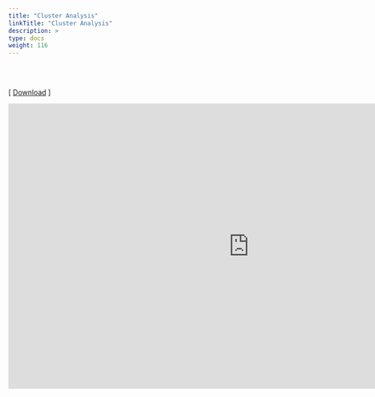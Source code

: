 ```yaml
---
title: "Cluster Analysis"
linkTitle: "Cluster Analysis"
description: >
type: docs
weight: 116
---
```


<br></br>

[ [Download](https://docs.google.com/presentation/d/1AmpN-WtGt6WW1yjYkeNrEJTiQLM_IjbyYO9UExbgrMc/edit?usp=sharing) ]


<iframe src="https://docs.google.com/presentation/d/e/2PACX-1vTYYFuIT9qKoxM_rsZsE33ejHbwBbyaYdXShEdGshC-FH0ZQ_s-_dWoT1yY3SdzKOH2_KUEbJZ_tw3R/embed?start=false&loop=false&delayms=60000" frameborder="0" width="960" height="569" allowfullscreen="true" mozallowfullscreen="true" webkitallowfullscreen="true"></iframe>





